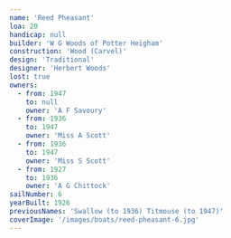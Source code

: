 ```yaml
---
name: 'Reed Pheasant'
loa: 20
handicap: null
builder: 'W G Woods of Potter Heigham'
construction: 'Wood (Carvel)'
design: 'Traditional'
designer: 'Herbert Woods'
lost: true
owners:
  - from: 1947
    to: null
    owner: 'A F Savoury'
  - from: 1936
    to: 1947
    owner: 'Miss A Scott'
  - from: 1936
    to: 1947
    owner: 'Miss S Scott'
  - from: 1927
    to: 1936
    owner: 'A G Chittock'
sailNumber: 6
yearBuilt: 1926
previousNames: 'Swallow (to 1936) Titmouse (to 1947)'
coverImage: '/images/boats/reed-pheasant-6.jpg'
---
```

